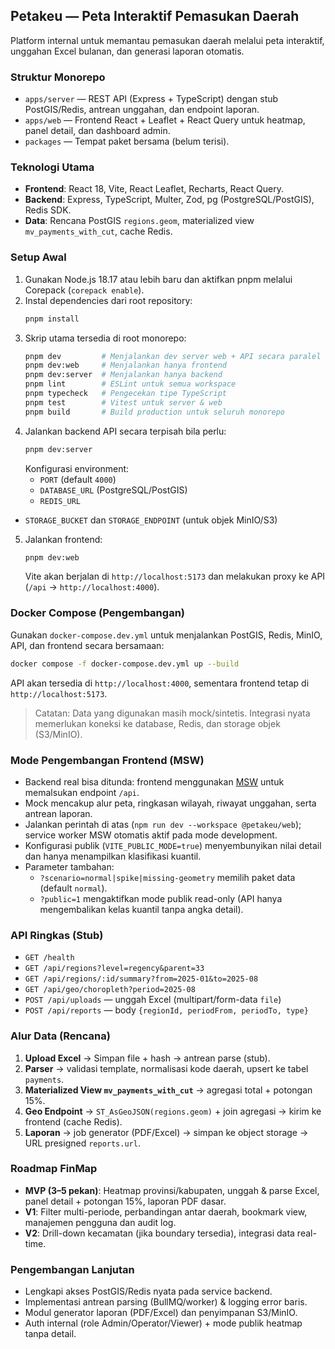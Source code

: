 ## Petakeu — Peta Interaktif Pemasukan Daerah

Platform internal untuk memantau pemasukan daerah melalui peta interaktif, unggahan Excel bulanan, dan generasi laporan otomatis.

### Struktur Monorepo
- `apps/server` — REST API (Express + TypeScript) dengan stub PostGIS/Redis, antrean unggahan, dan endpoint laporan.
- `apps/web` — Frontend React + Leaflet + React Query untuk heatmap, panel detail, dan dashboard admin.
- `packages` — Tempat paket bersama (belum terisi).

### Teknologi Utama
- **Frontend**: React 18, Vite, React Leaflet, Recharts, React Query.
- **Backend**: Express, TypeScript, Multer, Zod, pg (PostgreSQL/PostGIS), Redis SDK.
- **Data**: Rencana PostGIS `regions.geom`, materialized view `mv_payments_with_cut`, cache Redis.

### Setup Awal
1. Gunakan Node.js 18.17 atau lebih baru dan aktifkan pnpm melalui Corepack (`corepack enable`).
2. Instal dependencies dari root repository:
   ```bash
   pnpm install
   ```
3. Skrip utama tersedia di root monorepo:
   ```bash
   pnpm dev         # Menjalankan dev server web + API secara paralel (turbo)
   pnpm dev:web     # Menjalankan hanya frontend
   pnpm dev:server  # Menjalankan hanya backend
   pnpm lint        # ESLint untuk semua workspace
   pnpm typecheck   # Pengecekan tipe TypeScript
   pnpm test        # Vitest untuk server & web
   pnpm build       # Build production untuk seluruh monorepo
   ```
4. Jalankan backend API secara terpisah bila perlu:
   ```bash
   pnpm dev:server
   ```
   Konfigurasi environment:
   - `PORT` (default `4000`)
   - `DATABASE_URL` (PostgreSQL/PostGIS)
   - `REDIS_URL`
 - `STORAGE_BUCKET` dan `STORAGE_ENDPOINT` (untuk objek MinIO/S3)
5. Jalankan frontend:
   ```bash
   pnpm dev:web
   ```
   Vite akan berjalan di `http://localhost:5173` dan melakukan proxy ke API (`/api` → `http://localhost:4000`).

### Docker Compose (Pengembangan)

Gunakan `docker-compose.dev.yml` untuk menjalankan PostGIS, Redis, MinIO, API, dan frontend secara bersamaan:

```bash
docker compose -f docker-compose.dev.yml up --build
```

API akan tersedia di `http://localhost:4000`, sementara frontend tetap di `http://localhost:5173`.

> Catatan: Data yang digunakan masih mock/sintetis. Integrasi nyata memerlukan koneksi ke database, Redis, dan storage objek (S3/MinIO).

### Mode Pengembangan Frontend (MSW)
- Backend real bisa ditunda: frontend menggunakan [MSW](https://mswjs.io/) untuk memalsukan endpoint `/api`.
- Mock mencakup alur peta, ringkasan wilayah, riwayat unggahan, serta antrean laporan.
- Jalankan perintah di atas (`npm run dev --workspace @petakeu/web`); service worker MSW otomatis aktif pada mode development.
- Konfigurasi publik (`VITE_PUBLIC_MODE=true`) menyembunyikan nilai detail dan hanya menampilkan klasifikasi kuantil.
- Parameter tambahan:
  - `?scenario=normal|spike|missing-geometry` memilih paket data (default `normal`).
  - `?public=1` mengaktifkan mode publik read-only (API hanya mengembalikan kelas kuantil tanpa angka detail).

### API Ringkas (Stub)
- `GET /health`
- `GET /api/regions?level=regency&parent=33`
- `GET /api/regions/:id/summary?from=2025-01&to=2025-08`
- `GET /api/geo/choropleth?period=2025-08`
- `POST /api/uploads` — unggah Excel (multipart/form-data `file`)
- `POST /api/reports` — body `{regionId, periodFrom, periodTo, type}`

### Alur Data (Rencana)
1. **Upload Excel** → Simpan file + hash → antrean parse (stub).
2. **Parser** → validasi template, normalisasi kode daerah, upsert ke tabel `payments`.
3. **Materialized View `mv_payments_with_cut`** → agregasi total + potongan 15%.
4. **Geo Endpoint** → `ST_AsGeoJSON(regions.geom)` + join agregasi → kirim ke frontend (cache Redis).
5. **Laporan** → job generator (PDF/Excel) → simpan ke object storage → URL presigned `reports.url`.

### Roadmap FinMap
- **MVP (3–5 pekan)**: Heatmap provinsi/kabupaten, unggah & parse Excel, panel detail + potongan 15%, laporan PDF dasar.
- **V1**: Filter multi-periode, perbandingan antar daerah, bookmark view, manajemen pengguna dan audit log.
- **V2**: Drill-down kecamatan (jika boundary tersedia), integrasi data real-time.

### Pengembangan Lanjutan
- Lengkapi akses PostGIS/Redis nyata pada service backend.
- Implementasi antrean parsing (BullMQ/worker) & logging error baris.
- Modul generator laporan (PDF/Excel) dan penyimpanan S3/MinIO.
- Auth internal (role Admin/Operator/Viewer) + mode publik heatmap tanpa detail.
